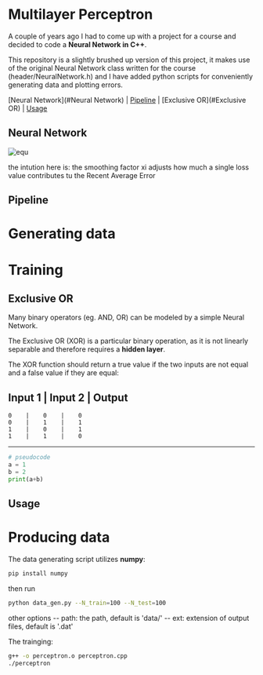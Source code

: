 
# Multilayer Perceptron

A couple of years ago I had to come up with a project for a course and decided to code a **Neural Network in C++**.

This repository is a slightly brushed up version of this project, it makes use of the original Neural Network class written for the course (header/NeuralNetwork.h) and I have added python scripts for conveniently generating data and plotting errors.

[Neural Network](#Neural Network) | [Pipeline](#Pipeline) | [Exclusive OR](#Exclusive OR) | [Usage](#Usage)

## Neural Network



![equ](https://latex.codecogs.com/gif.latex?log(y)=\beta_0&space;&plus;&space;\beta_1&space;x&space;&plus;&space;u)

<!-- https://latex.codecogs.com/gif.latex?%5Cmathrm%7BRAE%7D%20%5Clongrightarrow%20%5Cfrac%7B%5Cxi%5Ccdot%20%5Cmathrm%7BRAE%7D%20&plus;%20%5Cmathrm%7Bloss%7D%7D%7B1&plus;%5Cxi%7D%20%5Capprox%20%5Cmathrm%7BRAE%7D%20&plus;%20%5Cmathrm%7Bloss%7D/%5Cxi -->

<!-- \mathrm{RAE} \longrightarrow \frac{\xi\cdot \mathrm{RAE} + \mathrm{loss}}{1+\xi} \approx \mathrm{RAE} + \mathrm{loss}/\xi -->

the intution here is: the smoothing factor xi adjusts how much a single loss value contributes tu the Recent Average Error


<!-- https://latex.codecogs.com/gif.latex?%5Cmathrm%7BRAE%7D%20%5Clongrightarrow%20%5Cfrac%7B%5Cxi%5Ccdot%20%5Cmathrm%7BRAE%7D%20&plus;%20%5Cmathrm%7Bloss%7D%7D%7B1&plus;%5Cxi%7D -->

<!-- https://latex.codecogs.com/gif.latex?%5Cmathrm%7BRAE%7D%20%5Clongrightarrow%20%5Cmathrm%7BRAE%7D%20&plus;%20%5Cmathrm%7Bloss%7D/%5Cxi%5Cquad%20%28%5Cmathrm%7Bapproximately%7D%29 -->


## Pipeline

# Generating data
# Training


## Exclusive OR

Many binary operators (eg. AND, OR) can be modeled by a simple Neural Network. 

The Exclusive OR (XOR) is a particular binary operation, as it is not linearly separable and therefore requires a **hidden layer**.

The XOR function should return a true value if the two inputs are not equal and a false value if they are equal:

 Input 1 | Input 2 | Output
 ---------------------------
    0    |    0    |    0
    0    |    1    |    1
    1    |    0    |    1
    1    |    1    |    0
---------------------------


```python
# pseudocode
a = 1
b = 2
print(a+b)
```


## Usage

# Producing data
The data generating script utilizes **numpy**:

```bash
pip install numpy
```
then run
```bash
python data_gen.py --N_train=100 --N_test=100
```
other options
-- path: the path, default is 'data/'
-- ext: extension of output files, default is '.dat'

The trainging:
```bash
g++ -o perceptron.o perceptron.cpp
./perceptron
```

